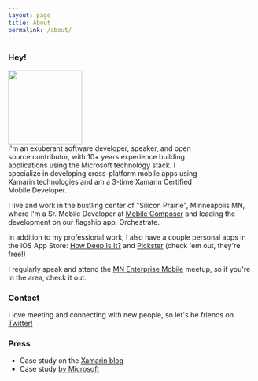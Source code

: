 ```yaml
---
layout: page
title: About
permalink: /about/
---
```


### Hey! 

<div>
  <div style="display: inline-block;" align="top">
    <img src="{{site.baseurl}}/images/trophyPhoto.jpg" width="150" />  
  </div>
  <div style="display: inline-block; width: 80%; vertical-align: top;">I'm an exuberant software developer, speaker, and open source contributor, with 10+ years experience building applications using the Microsoft technology stack. I specialize in developing cross-platform mobile apps using Xamarin technologies and am a 3-time Xamarin Certified Mobile Developer.
  </div>
</div>

I live and work in the bustling center of "Silicon Prairie", Minneapolis MN, where I'm a Sr. Mobile Developer at [Mobile Composer](https://www.mcomposer.com) and leading the development on our flagship app, Orchestrate.

In addition to my professional work, I also have a couple personal apps in the iOS App Store: [How Deep Is It?](https://itunes.apple.com/us/app/how-deep-is-it/id955364125) and [Pickster](https://itunes.apple.com/us/app/pickster/id1055947478) (check 'em out, they're free!)

I regularly speak and attend the [MN Enterprise Mobile](https://www.meetup.com/Minnesota-Enterprise-Mobile) meetup, so if you're in the area, check it out.


### Contact

I love meeting and connecting with new people, so let's be friends on [Twitter!](https://twitter.com/tomsoderling)


### Press

- Case study on the [Xamarin blog](https://blog.xamarin.com/mobile-composer-transforms-products-people-and-processes-with-xamarin-apps/)
- Case study [by Microsoft](https://customers.microsoft.com/en-us/story/orchestrating-marketing-and-sales-performance)
